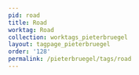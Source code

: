 ```yaml
---
pid: road
title: Road
worktag: Road
collection: worktags_pieterbruegel
layout: tagpage_pieterbruegel
order: '128'
permalink: /pieterbruegel/tags/road
---
```

